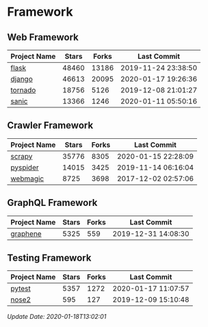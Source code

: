 # Framework

## Web Framework

| Project Name | Stars | Forks | Last Commit |
| ------------ | ----- | ----- | ----------- |
| [flask](https://github.com/pallets/flask) | 48460 | 13186 | 2019-11-24 23:38:50 |
| [django](https://github.com/django/django) | 46613 | 20095 | 2020-01-17 19:26:36 |
| [tornado](https://github.com/tornadoweb/tornado) | 18756 | 5126 | 2019-12-08 21:01:27 |
| [sanic](https://github.com/huge-success/sanic) | 13366 | 1246 | 2020-01-11 05:50:16 |

## Crawler Framework

| Project Name | Stars | Forks | Last Commit |
| ------------ | ----- | ----- | ----------- |
| [scrapy](https://github.com/scrapy/scrapy) | 35776 | 8305 | 2020-01-15 22:28:09 |
| [pyspider](https://github.com/binux/pyspider) | 14015 | 3425 | 2019-11-14 06:16:04 |
| [webmagic](https://github.com/code4craft/webmagic) | 8725 | 3698 | 2017-12-02 02:57:06 |

## GraphQL Framework

| Project Name | Stars | Forks | Last Commit |
| ------------ | ----- | ----- | ----------- |
| [graphene](https://github.com/graphql-python/graphene) | 5325 | 559 | 2019-12-31 14:08:30 |

## Testing Framework

| Project Name | Stars | Forks | Last Commit |
| ------------ | ----- | ----- | ----------- |
| [pytest](https://github.com/pytest-dev/pytest) | 5357 | 1272 | 2020-01-17 11:07:57 |
| [nose2](https://github.com/nose-devs/nose2) | 595 | 127 | 2019-12-09 15:10:48 |

*Update Date: 2020-01-18T13:02:01*